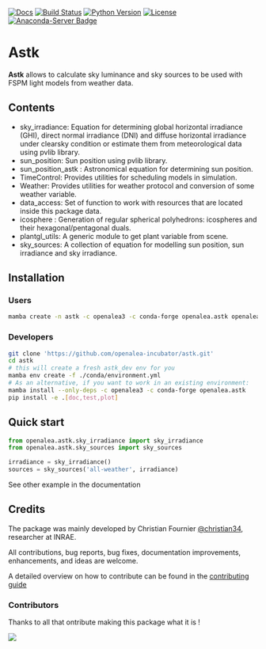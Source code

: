 [![Docs](https://readthedocs.org/projects/openalea-astk/badge/?version=latest)](https://openalea-astk.readthedocs.io/)
[![Build Status](https://github.com/openalea-incubator/astk/actions/workflows/conda-package-build.yml/badge.svg?branch=master)](https://github.com/openalea-incubator/astk/actions/workflows/conda-package-build.yml?query=branch%3Amaster)
[![Python Version](https://img.shields.io/badge/python-3.8%20%7C%203.9%20%7C%203.10%20%7C%203.11%20%7C%203.12-blue)](https://www.python.org/downloads/)
[![License](https://img.shields.io/badge/License--CeCILL-C-blue)](https://www.cecill.info/licences/Licence_CeCILL-C_V1-en.html)
[![Anaconda-Server Badge](https://anaconda.org/openalea3/openalea.astk/badges/version.svg)](https://anaconda.org/openalea3/openalea.astk)

# Astk

**Astk** allows to calculate sky luminance and sky sources to be used with FSPM light models from weather data.

## Contents

- sky_irradiance: Equation for determining global horizontal irradiance (GHI), direct normal irradiance (DNI) and diffuse horizontal irradiance under clearsky
condition or estimate them from meteorological data using pvlib library.
- sun_position: Sun position using pvlib library.
- sun_position_astk : Astronomical equation for determining sun position.
- TimeControl: Provides utilities for scheduling models in simulation.
- Weather: Provides utilities for weather protocol and conversion of some weather variable.
- data_access: Set of function to work with resources that are located inside this package data.
- icosphere : Generation of regular spherical polyhedrons: icospheres and their hexagonal/pentagonal duals.
- plantgl_utils: A generic module to get plant variable from scene.
- sky_sources: A collection of equation for modelling sun position, sun irradiance and sky irradiance.

## Installation

### Users

```bash
mamba create -n astk -c openalea3 -c conda-forge openalea.astk openalea.plantgl matplotlib
```

### Developers

```bash
git clone 'https://github.com/openalea-incubator/astk.git'
cd astk
# this will create a fresh astk_dev env for you
mamba env create -f ./conda/environment.yml
# As an alternative, if you want to work in an existing environment:
mamba install --only-deps -c openalea3 -c conda-forge openalea.astk
pip install -e .[doc,test,plot]
```

## Quick start

```python
from openalea.astk.sky_irradiance import sky_irradiance
from openalea.astk.sky_sources import sky_sources

irradiance = sky_irradiance()
sources = sky_sources('all-weather', irradiance)
```

See other example in the documentation

## Credits

The package was mainly developed by Christian Fournier [@christian34](https://github.com/christian34), researcher at INRAE.

All contributions, bug reports, bug fixes, documentation improvements, enhancements, and ideas are welcome.

A detailed overview on how to contribute can be found in the [contributing guide](http://virtualplants.github.io/contribute/devel/git-workflow.html)

### Contributors

Thanks to all that ontribute making this package what it is !

<a href="https://github.com/openalea/astk/graphs/contributors">
  <img src="https://contrib.rocks/image?repo=openalea/astk" />
</a>


